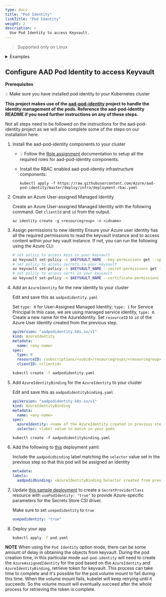 ```yaml
---
type: docs
title: "Pod Identity"
linkTitle: "Pod Identity"
weight: 2
description: >
  Use Pod Identity to access Keyvault.
---
```


> Supported only on Linux

<details>
<summary>Examples</summary>

- `SecretProviderClass`
```yaml
# This is a SecretProviderClass example using aad-pod-identity to access Key Vault
apiVersion: secrets-store.csi.x-k8s.io/v1alpha1
kind: SecretProviderClass
metadata:
  name: azure-kvname-podid
spec:
  provider: azure
  parameters:
    usePodIdentity: "true"          # set to true for pod identity access mode
    keyvaultName: "kvname"
    cloudName: ""                   # [OPTIONAL for Azure] if not provided, azure environment will default to AzurePublicCloud
    objects:  |
      array:
        - |
          objectName: secret1
          objectType: secret        # object types: secret, key or cert
          objectVersion: ""         # [OPTIONAL] object versions, default to latest if empty
        - |
          objectName: key1
          objectType: key
          objectVersion: ""
    tenantId: "tid"                    # the tenant ID of the KeyVault  
``` 

- `Pod` yaml
```yaml
# This is a sample pod definition for using SecretProviderClass and aad-pod-identity to access Key Vault
kind: Pod
apiVersion: v1
metadata:
  name: nginx-secrets-store-inline-podid
  labels:
    aadpodidbinding: "demo"         # Set the label value to match selector defined in AzureIdentityBinding
spec:
  containers:
    - name: nginx
      image: nginx
      volumeMounts:
      - name: secrets-store01-inline
        mountPath: "/mnt/secrets-store"
        readOnly: true
  volumes:
    - name: secrets-store01-inline
      csi:
        driver: secrets-store.csi.k8s.io
        readOnly: true
        volumeAttributes:
          secretProviderClass: "azure-kvname-podid"
```
</details>

## Configure AAD Pod Identity to access Keyvault

**Prerequisites**

💡 Make sure you have installed pod identity to your Kubernetes cluster

   __This project makes use of the [aad-pod-identity](https://github.com/Azure/aad-pod-identity#getting-started) project to handle the identity management of the pods. Reference the aad-pod-identity README if you need further instructions on any of these steps.__

Not all steps need to be followed on the instructions for the aad-pod-identity project as we will also complete some of the steps on our installation here.

1. Install the aad-pod-identity components to your cluster

   - 💡 Follow the [Role assignment](https://azure.github.io/aad-pod-identity/docs/getting-started/role-assignment/) documentation to setup all the required roles for aad-pod-identity components.

   - Install the RBAC enabled aad-pod-identiy infrastructure components:
      ```
      kubectl apply -f https://raw.githubusercontent.com/Azure/aad-pod-identity/master/deploy/infra/deployment-rbac.yaml
      ```


2. Create an Azure User-assigned Managed Identity

    Create an Azure User-assigned Managed Identity with the following command.
    Get `clientId` and `id` from the output.
    ```
    az identity create -g <resourcegroup> -n <idname>
    ```

3. Assign permissions to new identity
    Ensure your Azure user identity has all the required permissions to read the keyvault instance and to access content within your key vault instance.
    If not, you can run the following using the Azure CLI:

    ```bash
    # set policy to access keys in your keyvault
    az keyvault set-policy -n $KEYVAULT_NAME --key-permissions get --spn <YOUR AZURE USER IDENTITY CLIENT ID>
    # set policy to access secrets in your keyvault
    az keyvault set-policy -n $KEYVAULT_NAME --secret-permissions get --spn <YOUR AZURE USER IDENTITY CLIENT ID>
    # set policy to access certs in your keyvault
    az keyvault set-policy -n $KEYVAULT_NAME --certificate-permissions get --spn <YOUR AZURE USER IDENTITY CLIENT ID>
    ```

4. Add an `AzureIdentity` for the new identity to your cluster

    Edit and save this as `aadpodidentity.yaml`

    Set `type: 0` for User-Assigned Managed Identity; `type: 1` for Service Principal
    In this case, we are using managed service identity, `type: 0`.
    Create a new name for the AzureIdentity.
    Set `resourceID` to `id` of the Azure User Identity created from the previous step.

    ```yaml
    apiVersion: "aadpodidentity.k8s.io/v1"
    kind: AzureIdentity
    metadata:
      name: <any-name>
    spec:
      type: 0
      resourceID: /subscriptions/<subid>/resourcegroups/<resourcegroup>/providers/Microsoft.ManagedIdentity/userAssignedIdentities/<idname>
      clientID: <clientid>
    ```

    ```bash
    kubectl create -f aadpodidentity.yaml
    ```

5. Add `AzureIdentityBinding` for the `AzureIdentity` to your cluster

    Edit and save this as `aadpodidentitybinding.yaml`
    ```yaml
    apiVersion: "aadpodidentity.k8s.io/v1"
    kind: AzureIdentityBinding
    metadata:
      name: <any-name>
    spec:
      azureIdentity: <name of the AzureIdentity created in previous step>
      selector: <label value to match in your pod>
    ```

    ```
    kubectl create -f aadpodidentitybinding.yaml
    ```

6. Add the following to [this](https://raw.githubusercontent.com/Azure/secrets-store-csi-driver-provider-azure/master/examples/nginx-pod-inline-volume-pod-identity.yaml) deployment yaml:

    Include the `aadpodidbinding` label matching the `selector` value set in the previous step so that this pod will be assigned an identity
    ```yaml
    metadata:
    labels:
      aadpodidbinding: <AzureIdentityBinding Selector created from previous step>
    ```
    
7. Update [this sample deployment](https://raw.githubusercontent.com/Azure/secrets-store-csi-driver-provider-azure/master/examples/v1alpha1_secretproviderclass_pod_identity.yaml) to create a `SecretProviderClass` resource with `usePodIdentity: "true"` to provide Azure-specific parameters for the Secrets Store CSI driver.

    Make sure to set `usepodidentity` to `true`
    ```yaml
    usepodidentity: "true"
    ```
    
8. Deploy your app

    ```bash
    kubectl apply -f pod.yaml
    ```

**NOTE** When using the `Pod Identity` option mode, there can be some amount of delay in obtaining the objects from keyvault. During the pod creation time, in this particular mode `aad-pod-identity` will need to create the `AzureAssignedIdentity` for the pod based on the `AzureIdentity` and `AzureIdentityBinding`, retrieve token for keyvault. This process can take time to complete and it's possible for the pod volume mount to fail during this time. When the volume mount fails, kubelet will keep retrying until it succeeds. So the volume mount will eventually succeed after the whole process for retrieving the token is complete.
